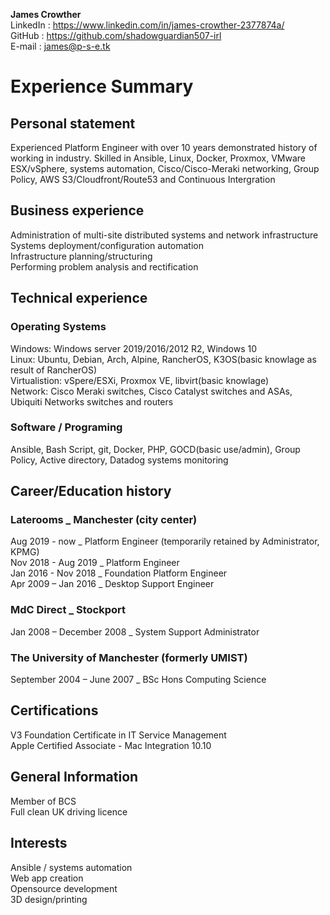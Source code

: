 __James Crowther__  
LinkedIn : https://www.linkedin.com/in/james-crowther-2377874a/  
GitHub : https://github.com/shadowguardian507-irl  
E-mail : james@p-s-e.tk  

# Experience Summary  

## Personal statement  
  Experienced Platform Engineer with over 10 years demonstrated history of working in industry. Skilled in Ansible, Linux, Docker, Proxmox, VMware ESX/vSphere, systems automation, Cisco/Cisco-Meraki networking, Group Policy, AWS S3/Cloudfront/Route53 and Continuous Intergration

## Business experience  
  Administration of multi-site distributed systems and network infrastructure  
  Systems deployment/configuration automation  
  Infrastructure planning/structuring  
  Performing problem analysis and rectification  

## Technical experience  
### Operating Systems  
  Windows: Windows server 2019/2016/2012 R2, Windows 10   
  Linux:  Ubuntu, Debian, Arch, Alpine, RancherOS, K3OS(basic knowlage as result of RancherOS)  
  Virtualistion: vSpere/ESXi, Proxmox VE, libvirt(basic knowlage)  
  Network: Cisco Meraki switches, Cisco Catalyst switches and ASAs, Ubiquiti Networks switches and routers  
  
### Software / Programing  
  Ansible, Bash Script, git, Docker, PHP, GOCD(basic use/admin), Group Policy, Active directory, Datadog systems monitoring  

## Career/Education history  

### Laterooms _ Manchester (city center) 
Aug 2019 - now      _ Platform Engineer (temporarily retained by Administrator, KPMG)  
Nov 2018 - Aug 2019 _ Platform Engineer  
Jan 2016 - Nov 2018 _ Foundation Platform Engineer  
Apr 2009 – Jan 2016 _ Desktop Support Engineer

### MdC Direct _	Stockport  
Jan 2008 – December 2008 _	System Support Administrator  

### The University of Manchester (formerly UMIST)
September 2004 – June 2007 _ BSc Hons Computing Science  

## Certifications  
 V3 Foundation Certificate in IT Service Management  
 Apple Certified Associate - Mac Integration 10.10 

## General Information  
 Member of BCS  
 Full clean UK driving licence  

## Interests  
 Ansible / systems automation  
 Web app creation  
 Opensource development  
 3D design/printing  
